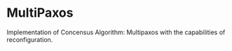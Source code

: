 # MultiPaxos
Implementation of Concensus Algorithm: Multipaxos with the capabilities of reconfiguration.
